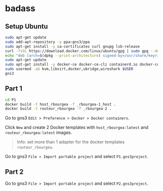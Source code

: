 # badass

## Setup Ubuntu

```bash
sudo apt-get update
sudo add-apt-repository -y ppa:gns3/ppa
sudo apt-get install -y ca-certificates curl gnupg lsb-release
curl -fsSL https://download.docker.com/linux/ubuntu/gpg | sudo gpg --dearmor -o /usr/share/keyrings/docker-archive-keyring.gpg
echo "deb [arch=$(dpkg --print-architecture) signed-by=/usr/share/keyrings/docker-archive-keyring.gpg] https://download.docker.com/linux/ubuntu $(lsb_release -cs) stable" | sudo tee /etc/apt/sources.list.d/docker.list > /dev/null
sudo apt-get update
sudo apt-get install -y docker-ce docker-ce-cli containerd.io docker-compose-plugin gns3-gui gns3-server
sudo usermod -aG kvm,libvirt,docker,ubridge,wireshark $USER
gns3
```

## Part 1

```bash
cd P1
docker build -t host_rbourgea -f _rbourgea-1_host .
docker build -t routeur_rbourgea -f _rbourgea-2 .
```

Go to gns3 `Edit > Preference > Docker > Docker containers`.

Click `New` and create 2 Docker templates with `host_rbourgea:latest` and `routeur_rbourgea:latest` images.

> Info: set more than 1 adapter for the docker templates `routeur_rbourgea`.

Go to gns3 `File > Import portable project` and select `P1.gns3project`.

## Part 2

Go to gns3 `File > Import portable project` and select `P2.gns3project`.
